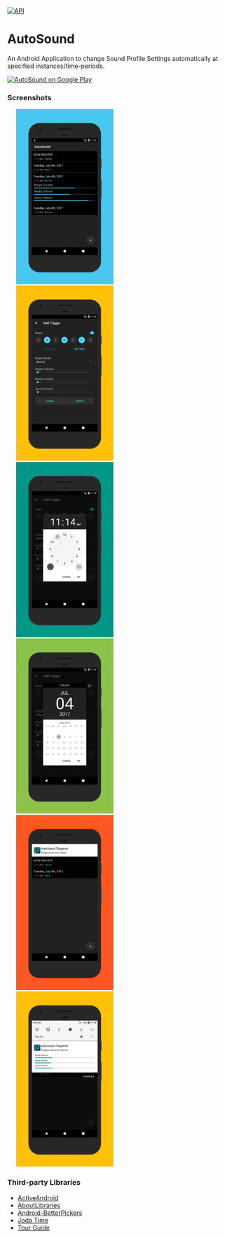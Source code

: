 [![API](https://img.shields.io/badge/API-17%2B-blue.svg?style=flat)](https://android-arsenal.com/api?level=17) 

# AutoSound
An Android Application to change Sound Profile Settings automatically at specified instances/time-periods.

<a href="#">
    <img alt="AutoSound on Google Play" src="https://play.google.com/intl/en_us/badges/images/generic/en_badge_web_generic.png" width="140" />
</a>

### Screenshots
<img src="/screenshots/1.png?raw=true" height="400" hspace="20" alt="Main Activity" /> <img src="/screenshots/2.png?raw=true" height="400" hspace="20" alt="Add Trigger" /> <img src="/screenshots/3.png?raw=true" height="400" hspace="20" alt="Select Time" />
<img src="/screenshots/4.png?raw=true" height="400" hspace="20" alt="Select Date" /> <img src="/screenshots/5.png?raw=true" height="400" hspace="20" alt="Notification Small" /> <img src="/screenshots/6.png?raw=true" height="400" hspace="20" alt="Notification Big" />

### Third-party Libraries
* [ActiveAndroid](http://www.activeandroid.com/)
* [AboutLibraries](https://github.com/mikepenz/AboutLibraries)
* [Android-BetterPickers](https://github.com/code-troopers/android-betterpickers)
* [Joda Time](http://www.joda.org/joda-time/)
* [Tour Guide](https://github.com/worker8/TourGuide)